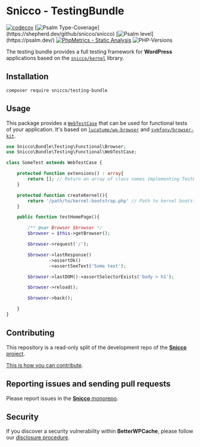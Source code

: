 # Snicco - TestingBundle

[![codecov](https://img.shields.io/badge/Coverage-100%25-success
)](https://codecov.io/gh/snicco/snicco)
[![Psalm Type-Coverage](https://shepherd.dev/github/snicco/snicco/coverage.svg?)](https://shepherd.dev/github/snicco/snicco)
[![Psalm level](https://shepherd.dev/github/snicco/snicco/level.svg?)](https://psalm.dev/)
[![PhpMetrics - Static Analysis](https://img.shields.io/badge/PhpMetrics-Static_Analysis-2ea44f)](https://snicco.github.io/snicco/phpmetrics/TestingBundle/index.html)
![PHP-Versions](https://img.shields.io/badge/PHP-%5E7.4%7C%5E8.0%7C%5E8.1-blue)

The testing bundle provides a full testing framework for **WordPress** applications based on the [`snicco/kernel`](https://github.com/snicco/kernel) library.

## Installation

```shell
composer require snicco/testing-bundle
```

## Usage

This package provides a [`WebTestCase`](src/Functional/WebTestCase.php) that can be used for functional
tests of your application. It's based on [`lucatume/wp-browser`](https://github.com/lucatume/wp-browser) and [`symfony/browser-kit`](https://github.com/symfony/browser-kit).

```php
use Snicco\Bundle\Testing\Functional\Browser;
use Snicco\Bundle\Testing\Functional\WebTestCase;

class SomeTest extends WebTestCase {

    protected function extensions() : array{
        return []; // Return an array of class names implementing TestExtension
    }

    protected function createKernel(){
        return '/path/to/kernel-bootstrap.php' // Path to kernel bootstrap file (assuming this file returns a closure).
    }

    public function testHomePage(){

        /** @var Browser $browser */
        $browser = $this->getBrowser();

        $browser->request('/');

        $browser->lastResponse()
                ->assertOk()
                ->assertSeeText('Some text');

        $browser->lastDOM()->assertSelectorExists('body > h1');

        $browser->reload();

        $browser->back();

    }
}
```

## Contributing

This repository is a read-only split of the development repo of the [**Snicco** project](https://github.com/snicco/snicco).

[This is how you can contribute](https://github.com/snicco/snicco/blob/master/CONTRIBUTING.md).

## Reporting issues and sending pull requests

Please report issues in the
[**Snicco** monorepo](https://github.com/snicco/snicco/blob/master/CONTRIBUTING.md##using-the-issue-tracker).

## Security

If you discover a security vulnerability within **BetterWPCache**, please follow
our [disclosure procedure](https://github.com/snicco/snicco/blob/master/SECURITY.md).
